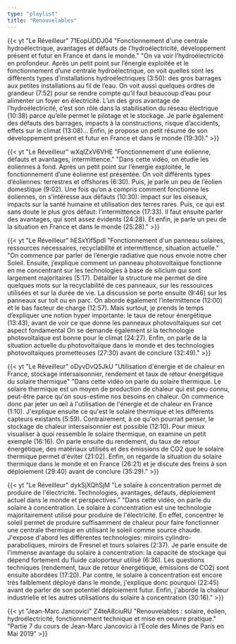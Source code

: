 ```yaml
---
type: "playlist"
title: "Renouvelables"
---
```



{{< yt "Le Réveilleur" 71EopUDDJ04 "Fonctionnement d'une centrale hydroélectrique, avantages et défauts de l'hydroélectricité, développement présent et futur en France et dans le monde." "On va voir l’hydroélectricité en profondeur. Après un petit point sur l’énergie exploitée et le fonctionnement d’une centrale hydroélectrique, on voit quelles sont les différents types d’installations hydroélectriques (3:50): des gros barrages aux petites installations au fil de l’eau. On voit aussi quelques ordres de grandeur (7:52) pour se rendre compte qu’il faut beaucoup d’eau pour alimenter un foyer en électricité. L’un des gros avantage de l’hydroélectricité, c’est son rôle dans la stabilisation du réseau électrique (10:38) parce qu’elle permet le pilotage et le stockage. Je parle également des défauts des barrages, impacts à la constructions, risque d’accidents, effets sur le climat (13:08)… Enfin, je propose un petit résumé de son développement présent et futur en France et dans le monde (19:30)." >}}

{{< yt "Le Réveilleur" wXqIZxV6VHE "Fonctionnement d'une éolienne, défauts et avantages, intermittence." "Dans cette vidéo, on étudie les éoliennes à fond. Après un petit point sur l’énergie exploitée, le fonctionnement d’une éolienne est présentée. On voit différents types d’éoliennes: terrestres et offshores (6:30). Puis, je parle un peu de l’éolien domestique (9:02). Une fois qu’on a compris comment fonctionne les éoliennes, on s’intéresse aux défauts (10:30): impact sur les oiseaux, impacts sur la santé humaine et utilisation des terres rares. Puis, ce qui est sans doute le plus gros défaut: l’intermittence (17:33). Il faut ensuite parler des avantages, qui sont assez évidents (24:28). Et enfin, je parle un peu de la situation en France et dans le monde (25:28)." >}}

{{< yt "Le Réveilleur" hESxYif5pdI "Fonctionnement d'un panneau solaires, ressources nécessaires, recyclabilité et intermittence, situation actuelle." "On commence par parler de l’énergie radiative que nous envoie notre cher Soleil. Ensuite, j’explique comment un panneau photovoltaïque fonctionne en me concentrant sur les technologies à base de silicium qui sont largement majoritaires (5:17). Détailler la structure me permet de dire quelques mots sur la recyclabilité de ces panneaux, sur les ressources utilisées et sur la durée de vie. La discussion se porte ensuite (9:46) sur les panneaux sur toit ou en parc. On aborde également l’intermittence (12:00) et le bas facteur de charge (12:57). Mais surtout, je prends le temps d’expliquer une notion hyper importante: le taux de retour énergétique (13:43), avant de voir ce que donne les panneaux photovoltaïques sur cet aspect fondamental On se demande également si la technologie photovoltaïque est bonne pour le climat (24:27). Enfin, on parle de la situation actuelle du photovoltaïque dans le monde et des technologies photovoltaïques prometteuses (27:30) avant de conclure (32:49)." >}}

{{< yt "Le Réveilleur" oDyvDvQ5JkU "Utilisation d'énergie et de chaleur en France, stockage intersaisonnier, rendement et taux de retour énergétique du solaire thermique" "Dans cette vidéo on parle du solaire thermique. Le solaire thermique est un moyen de production de chaleur qui est peu connu, peut-être parce qu'on sous-estime nos besoins en chaleur. On commence donc par jeter un œil à l'utilisation de l'énergie et de chaleur en France (1:10). J'explique ensuite ce qu'est le solaire thermique et les différents capteurs existants (5:59). Contrairement, à ce qu'on pourrait penser, le stockage de chaleur intersaisonnier est possible (12:10). Pour mieux visualiser à quoi ressemble le solaire thermique, on examine un petit exemple (16:16). On parle ensuite du rendement, du taux de retour énergétique, des matériaux utilisés et des émissions de CO2 que le solaire thermique permet d'éviter (21:02). Enfin, on regarde la situation du solaire thermique dans le monde et en France (26:21) et je discute des freins à son déploiement (29:40) avant de conclure (35:29)." >}}

{{< yt "Le Réveilleur" dykSjXQhSjM "Le solaire à concentration permet de produire de l'électricité. Technologies, avantages, défauts, déploiement actuel dans le monde et perspectives." "Dans cette vidéo, on parle du solaire à concentration. Le solaire à concentration est une technologie majoritairement utilisé pour produire de l'électricité. En effet, concentrer le soleil permet de produire suffisamment de chaleur pour faire fonctionner une centrale thermique en utilisant le soleil comme source chaude. J'expose d'abord les différentes technologies: miroirs cylindro-paraboliques, miroirs de Fresnel et tours solaires (2:37). Je parle ensuite de l'immense avantage du solaire à concentration: la capacité de stockage qui dépend fortement du fluide caloporteur utilisé (6:36). Les questions techniques (rendement, taux de retour énergétique, émissions de CO2) sont ensuite abordées (17:20). Par contre, le solaire à concentration est encore très faiblement déployé dans le monde, j'explique donc pourquoi (22:45) avant de parler de son potentiel déploiement futur. Enfin, j'aborde la chaleur industrielle et les autres utilisations du solaire à concentration (30:16)." >}}

{{< yt "Jean-Marc Jancovici" Z4teA8ciuRU "Renouvelables : solaire, éolien, hydroélectricité, fonctionnement technique et mise en oeuvre pratique." "Partie 7 du cours de Jean-Marc Jancovici à l’École des Mines de Paris en Mai 2019" >}}
